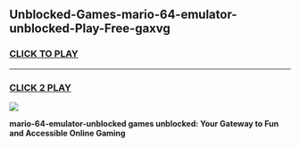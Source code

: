 
## Unblocked-Games-mario-64-emulator-unblocked-Play-Free-gaxvg
<h3>
<a href="https://premium76.site?title=mario-64-emulator-unblocked&ref=12A">CLICK TO PLAY</a></h3>
<hr>

<h3>
<a href="https://premium76.site?title=mario-64-emulator-unblocked&ref=12A">CLICK 2 PLAY</a>
  
</h3>

<a href="https://premium76.site?title=mario-64-emulator-unblocked&ref=12A"><img src="https://clearcache.store/games.png"></a>


**mario-64-emulator-unblocked games unblocked: Your Gateway to Fun and Accessible Online Gaming**
